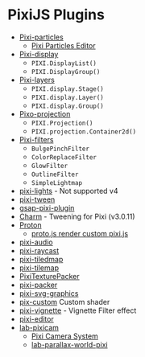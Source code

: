 # PixiJS Plugins

- [Pixi-particles](https://github.com/pixijs/pixi-particles)
  - [Pixi Particles Editor](http://pixijs.github.io/pixi-particles-editor/)
- [Pixi-display](http://pixijs.github.io/examples/required/plugins/pixi-display.js) 
  - `PIXI.DisplayList()`
  - `PIXI.DisplayGroup()`
- [Pixi-layers](http://pixijs.github.io/examples/required/plugins/pixi-layers.js)
  - `PIXI.display.Stage()`
  - `PIXI.display.Layer()`
  - `PIXI.display.Group()`
- [Pixo-projection](http://pixijs.github.io/examples/required/plugins/pixi-projection.js)
  - `PIXI.Projection()`
  - `PIXI.projection.Container2d()`
- [Pixi-filters](http://pixijs.github.io/examples/required/plugins/pixi-extra-filters.js) 
  - `BulgePinchFilter`
  - `ColorReplaceFilter`
  - `GlowFilter`
  - `OutlineFilter`
  - `SimpleLightmap`
- [pixi-lights](https://github.com/pixijs/pixi-lights) - Not supported v4
- [pixi-tween](https://github.com/Nazariglez/pixi-tween)
- [gsap-pixi-plugin](https://github.com/noprotocol/gsap-pixi-plugin)
- [Charm](https://github.com/kittykatattack/charm) - Tweening for Pixi (v3.0.11)
- [Proton](http://www.a-jie.cn/proton/) 
  - [proto.js render custom pixi.js](http://www.a-jie.cn/proton/example/render/custom/pixijs.html)
- [pixi-audio](https://github.com/Nazariglez/pixi-audio)
- [pixi-raycast](https://github.com/lewispollard/pixi-raycast)
- [pixi-tiledmap](https://github.com/riebel/pixi-tiledmap)
- [pixi-tilemap](https://github.com/pixijs/pixi-tilemap)
- [PixiTexturePacker](https://github.com/SebastianNette/PixiTexturePacker)
- [pixi-packer](https://github.com/Gamevy/pixi-packer)
- [pixi-svg-graphics](https://github.com/GreyRook/pixi-svg-graphics)
- [pix-custom](https://github.com/edankwan/pixi-custom) Custom shader
- [pixi-vignette](https://github.com/samgiles/pixi-vignette) - Vignette Filter effect
- [pixi-editor](https://github.com/antirek/pixi-editor)
- [lab-pixicam](https://github.com/georgiee/lab-pixicam) 
  - [Pixi Camera System](http://www.kaleadis.de/lab/04-pixi-cam/)
  - [lab-parallax-world-pixi](http://georgiee.github.io/lab-parallax-world-pixi/)
